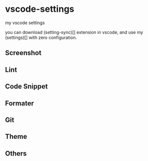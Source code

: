 # vscode-settings
my vscode settings

you can download (setting-sync)[] extension in vscode, and use my (settings)[] with zero configuration.

## Screenshot

## Lint

## Code Snippet

## Formater

## Git

## Theme

## Others
